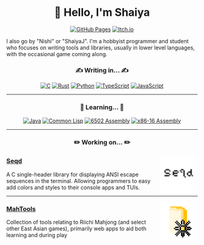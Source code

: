 <h1 align="center">
  👋 Hello, I'm Shaiya
</h1>

<div align="center">
  
  <a href="https://shaiyaj.github.io/">![GitHub Pages](https://img.shields.io/badge/Website-121013?logo=github&logoColor=white&style=for-the-badge)</a>
  <a href="https://nishij.itch.io/">![Itch.io](https://img.shields.io/badge/NishiJ-%23FF0B34.svg?logo=Itch.io&logoColor=white&style=for-the-badge)</a>
  
</div>

I also go by "Nishi" or "ShaiyaJ". I'm a hobbyist programmer and student who focuses on writing tools and libraries, usually in lower level languages, with the occasional game coming along. 

<h3 align="center">
  ✍️ Writing in... ✍️
</h3>

<div align="center">
  
  [![C](https://img.shields.io/badge/C-00599C?logo=c&logoColor=white&&style=for-the-badge)](#)
  [![Rust](https://img.shields.io/badge/Rust-%23000000.svg?e&logo=rust&logoColor=white&style=for-the-badge)](#)
  [![Python](https://img.shields.io/badge/Python-3776AB?logo=python&logoColor=fff&style=for-the-badge)](#)
  [![TypeScript](https://img.shields.io/badge/TypeScript-3178C6?logo=typescript&logoColor=fff&style=for-the-badge)](#)
  [![JavaScript](https://img.shields.io/badge/JavaScript-F7DF1E?logo=javascript&logoColor=000&style=for-the-badge)](#)

</div>

<hr />

<h3 align="center">
  🌱 Learning... 🌱
</h3>

<div align="center">
  
  [![Java](https://img.shields.io/badge/Java-%23ED8B00.svg?logo=openjdk&logoColor=white&style=for-the-badge)](#)
  [![Common Lisp](https://img.shields.io/badge/Common%20Lisp-000?logo=commonlisp&logoColor=fff&style=for-the-badge)](#)
  [![6502 Assembly](https://img.shields.io/badge/-6502%20Assembly-000?&logo=assemblyscript&style=for-the-badge)](#)
  [![x86-16 Assembly](https://img.shields.io/badge/-x86%E2%80%9316%20Assembly-000?&logo=assemblyscript&style=for-the-badge)](#)

</div>

<hr />

<h3 align="center">
  ✏️ Working on... ✏️
</h3>

<img src="./logoseqd.png" alt="seqd logo" width="100" height="100" align="right">

### [Seqd](https://github.com/ShaiyaJ/seqd)
A C single-header library for displaying ANSI escape sequences in the terminal. Allowing programmers to easy add colors and styles to their console apps and TUIs.

<hr/>

<img src="./logomahtools.png" alt="seqd logo" width="100" height="100" align="right">

### [MahTools](https://github.com/mahtools)
Collection of tools relating to Riichi Mahjong (and select other East Asian games), primarily web apps to aid both learning and during play 
